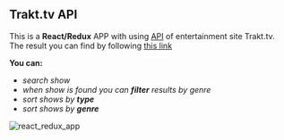 ## Trakt.tv API

This is a  **React/Redux** APP with using [API](https://trakt.docs.apiary.io) of entertainment site Trakt.tv. <br>
The result you can find by following [this link](https://04qpnorkkv.codesandbox.io/)

**You can:**<br>
- *search show*<br>
- *when show is found you can **filter** results by genre*<br>
- *sort shows by **type***<br>
- *sort shows by **genre***<br>

![react_redux_app](https://user-images.githubusercontent.com/39721136/46165468-5e23f600-c299-11e8-91cd-817581c35cc3.JPG)
